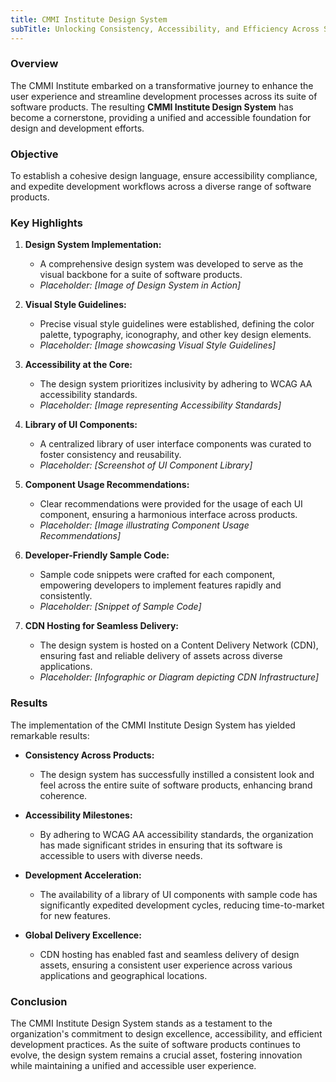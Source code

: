 ```yaml
---
title: CMMI Institute Design System
subTitle: Unlocking Consistency, Accessibility, and Efficiency Across Software Products
---
```


### Overview

The CMMI Institute embarked on a transformative journey to enhance the user experience and streamline development processes across its suite of software products. The resulting **CMMI Institute Design System** has become a cornerstone, providing a unified and accessible foundation for design and development efforts.

### Objective

To establish a cohesive design language, ensure accessibility compliance, and expedite development workflows across a diverse range of software products.

### Key Highlights

1. **Design System Implementation:**
   - A comprehensive design system was developed to serve as the visual backbone for a suite of software products.
   - *Placeholder: [Image of Design System in Action]*

2. **Visual Style Guidelines:**
   - Precise visual style guidelines were established, defining the color palette, typography, iconography, and other key design elements.
   - *Placeholder: [Image showcasing Visual Style Guidelines]*

3. **Accessibility at the Core:**
   - The design system prioritizes inclusivity by adhering to WCAG AA accessibility standards.
   - *Placeholder: [Image representing Accessibility Standards]*

4. **Library of UI Components:**
   - A centralized library of user interface components was curated to foster consistency and reusability.
   - *Placeholder: [Screenshot of UI Component Library]*

5. **Component Usage Recommendations:**
   - Clear recommendations were provided for the usage of each UI component, ensuring a harmonious interface across products.
   - *Placeholder: [Image illustrating Component Usage Recommendations]*

6. **Developer-Friendly Sample Code:**
   - Sample code snippets were crafted for each component, empowering developers to implement features rapidly and consistently.
   - *Placeholder: [Snippet of Sample Code]*

7. **CDN Hosting for Seamless Delivery:**
   - The design system is hosted on a Content Delivery Network (CDN), ensuring fast and reliable delivery of assets across diverse applications.
   - *Placeholder: [Infographic or Diagram depicting CDN Infrastructure]*

### Results

The implementation of the CMMI Institute Design System has yielded remarkable results:

- **Consistency Across Products:**
  - The design system has successfully instilled a consistent look and feel across the entire suite of software products, enhancing brand coherence.

- **Accessibility Milestones:**
  - By adhering to WCAG AA accessibility standards, the organization has made significant strides in ensuring that its software is accessible to users with diverse needs.

- **Development Acceleration:**
  - The availability of a library of UI components with sample code has significantly expedited development cycles, reducing time-to-market for new features.

- **Global Delivery Excellence:**
  - CDN hosting has enabled fast and seamless delivery of design assets, ensuring a consistent user experience across various applications and geographical locations.

### Conclusion

The CMMI Institute Design System stands as a testament to the organization's commitment to design excellence, accessibility, and efficient development practices. As the suite of software products continues to evolve, the design system remains a crucial asset, fostering innovation while maintaining a unified and accessible user experience.
